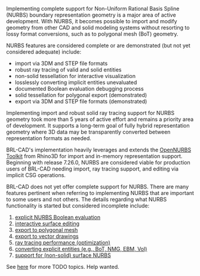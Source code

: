 Implementing complete support for Non-Uniform Rational Basis Spline
(NURBS) boundary representation geometry is a major area of active
development. With NURBS, it becomes possible to import and modify
geometry from other CAD and solid modeling systems without resorting to
lossy format conversions, such as to polygonal mesh (BoT) geometry.

NURBS features are considered complete or are demonstrated (but not yet
considered adequate) include:

-   import via 3DM and STEP file formats
-   robust ray tracing of valid and solid entities
-   non-solid tessellation for interactive visualization
-   losslessly converting implicit entities unevaluated
-   documented Boolean evaluation debugging process
-   solid tessellation for polygonal export (demonstrated)
-   export via 3DM and STEP file formats (demonstrated)

Implementing import and robust solid ray tracing support for NURBS
geometry took more than 5 years of active effort and remains a priority
area of development. It supports a long-term goal of fully hybrid
representation geometry where 3D data may be transparently converted
between representation formats as needed.

BRL-CAD's implementation heavily leverages and extends the [OpenNURBS
Toolkit](http://wiki.mcneel.com/developer/opennurbs/home) from Rhino3D
for import and in-memory representation support. Beginning with release
7.26.0, NURBS are considered viable for production users of BRL-CAD
needing import, ray tracing support, and editing via implicit CSG
operations.

BRL-CAD does not yet offer complete support for NURBS. There are many
features pertinent when referring to implementing NURBS that are
important to some users and not others. The details regarding what NURBS
functionality is started but considered incomplete include:

1.  [explicit NURBS Boolean evaluation](../task/NURBS_Booleans.md)
2.  [interactive surface editing](../task/NURBS_Editing_Support.md)
3.  [export to polygonal mesh](../task/NURBS_Tessellation.md)
4.  [export to vector drawings](../task/Vector_Drawings_from_NURBS.md)
5.  [ray tracing performance (optimization)](../task/NURBS_Optimization_and_Cleanup.md)
6.  [converting explicit entities (e.g., BoT, NMG, EBM, Vol)](../task/Implicit_to_NURBS_conversion.md)
7.  [support for (non-solid) surface NURBS](../task/Plate_Mode_NURBS_raytracing.md)

See [here](../task/NURBS_TODO.md) for more TODO topics. Help wanted.
